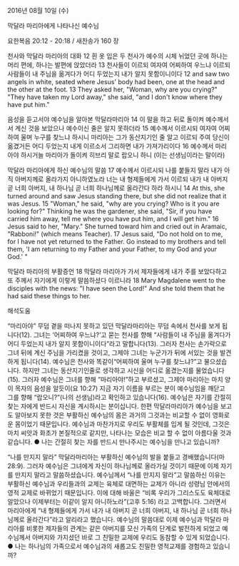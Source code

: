 2016년 08월 10일 (수)

막달라 마리아에게 나타나신 예수님



요한복음 20:12 - 20:18 / 새찬송가 160 장


천사와 막달라 마리아의 대화
12 흰 옷 입은 두 천사가 예수의 시체 뉘었던 곳에 하나는 머리 편에, 하나는 발편에 앉았더라 13 천사들이 이르되 여자여 어찌하여 우느냐 이르되 사람들이 내 주님을 옮겨다가 어디 두었는지 내가 알지 못함이니이다
12 and saw two angels in white, seated where Jesus' body had been, one at the head and the other at the foot. 13 They asked her, "Woman, why are you crying?" "They have taken my Lord away," she said, "and I don't know where they have put him." 

음성을 듣고서야 예수님을 알아본 막달라마리아
14 이 말을 하고 뒤로 돌이켜 예수께서 서 계신 것을 보았으나 예수이신 줄은 알지 못하더라 15 예수께서 이르시되 여자여 어찌하여 울며 누구를 찾느냐 하시니 마리아는 그가 동산지기인 줄 알고 이르되 주여 당신이 옮겼거든 어디 두었는지 내게 이르소서 그리하면 내가 가져가리이다 16 예수께서 마리아야 하시거늘 마리아가 돌이켜 히브리 말로 랍오니 하니 (이는 선생님이라는 말이라) 

막달라 마리아에게 하신 예수님의 말씀 
17 예수께서 이르시되 나를 붙들지 말라 내가 아직 아버지께로 올라가지 아니하였노라 너는 내 형제들에게 가서 이르되 내가 내 아버지 곧 너희 아버지, 내 하나님 곧 너희 하나님께로 올라간다 하라 하시니
14 At this, she turned around and saw Jesus standing there, but she did not realize that it was Jesus. 15 "Woman," he said, "why are you crying? Who is it you are looking for?" Thinking he was the gardener, she said, "Sir, if you have carried him away, tell me where you have put him, and I will get him." 16 Jesus said to her, "Mary." She turned toward him and cried out in Aramaic, "Rabboni!" (which means Teacher). 17 Jesus said, "Do not hold on to me, for I have not yet returned to the Father. Go instead to my brothers and tell them, 'I am returning to my Father and your Father, to my God and your God.' " 

막달라 마리아의 부활증언
18 막달라 마리아가 가서 제자들에게 내가 주를 보았다하고 또 주께서 자기에게 이렇게 말씀하셨다 이르니라
18 Mary Magdalene went to the disciples with the news: "I have seen the Lord!" And she told them that he had said these things to her.

해석도움





“마리아야”
무덤 곁을 떠나지 못하고 있던 막달라마리아는 무덤 속에서 천사를 보게 됩니다(12). 그녀는 ‘어찌하여 우느냐?’고 묻는 천사를 향해 “사람들이 내 주님을 옮겨다가 어디 두었는지 내가 알지 못함이니이다”라고 말합니다(13). 그러자 천사는 손가락으로 그녀 뒤에 계신 주님을 가리켰을 것이고, 그제야 그녀는 누군가가 뒤에 서있는 것을 발견하게 됩니다(14). 예수님은 천사와 똑같이“어찌하여 울며 누구를 찾느냐?”고 물으셨습니다. 하지만 그녀는 동산지기인줄로 생각하고 시신을 어디로 옮겼는지를 물었습니다(15). 그러자 예수님은 그녀를 향해 “마리아야!”하고 부르셨고, 그제야 마리아는 마치 양이 목자의 음성을 알듯이(요 10:27) 지금 자기 이름을 부르는 분이 예수님임을 깨닫고 그를 향해 “랍오니?”(나의 선생님)라고 확인하고 있습니다(16). 예수님은 자기를 간절히 찾는 자에게 반드시 자신을 계시하시는 분이십니다. 한편 막달라마리아가 예수님을 보고도 알아보지 못한 것은 부활하신 예수님의 몸은 과거의 그것과는 비교할 수 없이 영화로운 몸이었기 때문입니다. 예수님과 마찬가지로 우리도 부활체를 입게 될 것인데, 그것은 마치 씨앗과 화초가 본질적으로 같지만, 나타나는 모습은 비교 할 수 없이 아름다울 것과 같습니다. 
● 나는 간절히 찾는 자를 반드시 만나주시는 예수님을 만나고 있습니까? 

“나를 만지지 말라” 
막달라마리아는 부활하신 예수님의 발을 붙들고 경배했습니다(마28:9). 그러자 예수님은 그녀에게 자신이 하나님께로 올라가실 것이기 때문에 이제 자기를 만지지 말라고 말씀하셨습니다. 예수님께서 “나를 만지지 말라”고 말씀하신 이유는 부활하신 예수님과 우리들과의 교제는 육체로 대면하는 교제가 아니라 성령님 안에서의 영적 교제로 바뀌었기 때문입니다. 이에 대해 바울은 “비록 우리가 그리스도도 육체대로 알았으나 이제부터는 이같이 알지 아니하노라”(고후 5:16) 라고 고백합니다. 그러면서 마리아에게 “내 형제들에게 가서 내가 내 아버지 곧 너희 아버지, 내 하나님 곧 너희 하나님께로 올라간다”라고 알리라고 했습니다. 예수님의 말씀대로 이제 예수님과 막달라 마리아를 비롯한 제자들의 관계는 같은 아버지를 모신 가족의 단계로 발전하게 되었고 예수님께서 아버지와 가지셨던 바로 그 친밀한 교제에 우리도 동참할 수 있게 되었습니다. 
● 나는 하나님의 가족으로서 예수님과의 새롭고도 친밀한 영적교제를 경험하고 있습니까?